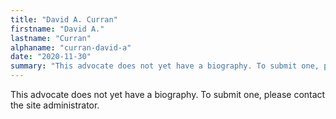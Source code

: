 ```yaml
---
title: "David A. Curran"
firstname: "David A."
lastname: "Curran"
alphaname: "curran-david-a"
date: "2020-11-30"
summary: "This advocate does not yet have a biography. To submit one, please contact the site administrator."
---
```

This advocate does not yet have a biography. To submit one, please contact the site administrator.

